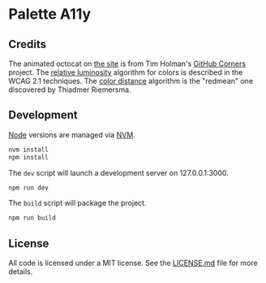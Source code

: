 # Palette A11y #


## Credits ##

The animated octocat on [the site][] is from Tim Holman's [GitHub Corners][]
project. The [relative luminosity][] algorithm for colors is described in the
WCAG 2.1 techniques. The [color distance][] algorithm is the "redmean" one
discovered by Thiadmer Riemersma.

## Development ##

[Node][] versions are managed via [NVM][].

```bash
nvm install
npm install
```

The `dev` script will launch a development server on 127.0.0.1:3000.

```bash
npm run dev
```

The `build` script will package the project.

```bash
npm run build
```

## License ##

All code is licensed under a MIT license. See the [LICENSE.md][] file for more
details.

[the site]: https://onefrankguy.github.io/palette-a11y/ "Frank Mitchell (GitHub): Palette A11y"
[GitHub Corners]: https://tholman.com/github-corners/ "Tim Holman: GitHub Corners"
[relative luminosity]: https://www.w3.org/WAI/WCAG21/Techniques/general/G17 "Various (W3C): Web Content Accessibility Guidelines 2.1 - Techniques"
[color distance]: https://www.compuphase.com/cmetric.htm "Thiadmer Riemersma (CompuPhase): Colour metric"
[Node]: https://nodejs.org/ "Various (Node.js Foundation): Node.js is a JavaScript runtime built on Chrome's V8 JavaScript engine"
[NVM]: https://github.com/nvm-sh/nvm "Various (GitHub): Node Version Manager"
[LICENSE.md]: https://github.com/onefrankguy/palette-a11y/blob/main/LICENSE.md "Frank Mitchell (GitHub): MIT license for Palette A11y"
